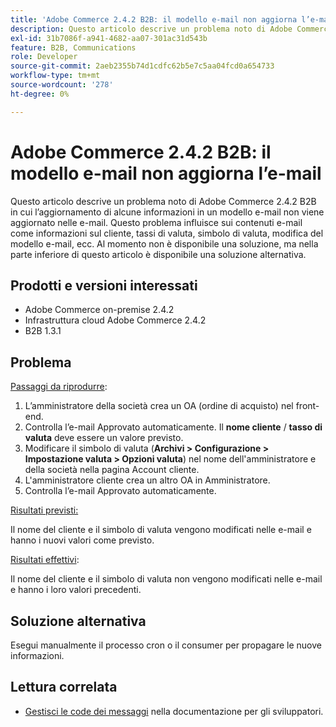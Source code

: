 ```yaml
---
title: 'Adobe Commerce 2.4.2 B2B: il modello e-mail non aggiorna l’e-mail'
description: Questo articolo descrive un problema noto di Adobe Commerce 2.4.2 B2B in cui l’aggiornamento di alcune informazioni in un modello e-mail non viene aggiornato nelle e-mail. Questo problema influisce sui contenuti e-mail come informazioni sul cliente, tassi di valuta, simbolo di valuta, modifica del modello e-mail, ecc. Al momento non è disponibile una soluzione, ma nella parte inferiore di questo articolo è disponibile una soluzione alternativa.
exl-id: 31b7086f-a941-4682-aa07-301ac31d543b
feature: B2B, Communications
role: Developer
source-git-commit: 2aeb2355b74d1cdfc62b5e7c5aa04fcd0a654733
workflow-type: tm+mt
source-wordcount: '278'
ht-degree: 0%

---
```


# Adobe Commerce 2.4.2 B2B: il modello e-mail non aggiorna l’e-mail

Questo articolo descrive un problema noto di Adobe Commerce 2.4.2 B2B in cui l’aggiornamento di alcune informazioni in un modello e-mail non viene aggiornato nelle e-mail. Questo problema influisce sui contenuti e-mail come informazioni sul cliente, tassi di valuta, simbolo di valuta, modifica del modello e-mail, ecc. Al momento non è disponibile una soluzione, ma nella parte inferiore di questo articolo è disponibile una soluzione alternativa.

## Prodotti e versioni interessati

* Adobe Commerce on-premise 2.4.2
* Infrastruttura cloud Adobe Commerce 2.4.2
* B2B 1.3.1

## Problema

<u>Passaggi da riprodurre</u>:

1. L’amministratore della società crea un OA (ordine di acquisto) nel front-end.
1. Controlla l’e-mail Approvato automaticamente. Il **nome cliente** / **tasso di valuta** deve essere un valore previsto.
1. Modificare il simbolo di valuta (**Archivi > Configurazione > Impostazione valuta > Opzioni valuta**) nel nome dell&#39;amministratore e della società nella pagina Account cliente.
1. L&#39;amministratore cliente crea un altro OA in Amministratore.
1. Controlla l’e-mail Approvato automaticamente.

<u>Risultati previsti:</u>

Il nome del cliente e il simbolo di valuta vengono modificati nelle e-mail e hanno i nuovi valori come previsto.

<u>Risultati effettivi</u>:

Il nome del cliente e il simbolo di valuta non vengono modificati nelle e-mail e hanno i loro valori precedenti.

## Soluzione alternativa

Esegui manualmente il processo cron o il consumer per propagare le nuove informazioni.

## Lettura correlata

* [Gestisci le code dei messaggi](https://experienceleague.adobe.com/it/docs/commerce-operations/configuration-guide/message-queues/manage-message-queues) nella documentazione per gli sviluppatori.
